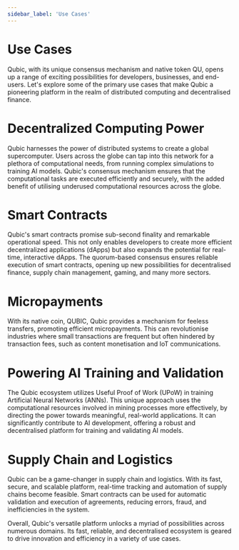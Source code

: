 ```yaml
---
sidebar_label: 'Use Cases'
---
```


# Use Cases

Qubic, with its unique consensus mechanism and native token QU, opens up a range of exciting possibilities for developers, businesses, and end-users. Let's explore some of the primary use cases that make Qubic a pioneering platform in the realm of distributed computing and decentralised finance.

# Decentralized Computing Power
Qubic harnesses the power of distributed systems to create a global supercomputer. Users across the globe can tap into this network for a plethora of computational needs, from running complex simulations to training AI models. Qubic's consensus mechanism ensures that the computational tasks are executed efficiently and securely, with the added benefit of utilising underused computational resources across the globe.

# Smart Contracts
Qubic's smart contracts promise sub-second finality and remarkable operational speed. This not only enables developers to create more efficient decentralized applications (dApps) but also expands the potential for real-time, interactive dApps. The quorum-based consensus ensures reliable execution of smart contracts, opening up new possibilities for decentralised finance, supply chain management, gaming, and many more sectors.

# Micropayments
With its native coin, QUBIC, Qubic provides a mechanism for feeless transfers, promoting efficient micropayments. This can revolutionise industries where small transactions are frequent but often hindered by transaction fees, such as content monetisation and IoT communications.

# Powering AI Training and Validation
The Qubic ecosystem utilizes Useful Proof of Work (UPoW) in training Artificial Neural Networks (ANNs). This unique approach uses the computational resources involved in mining processes more effectively, by directing the power towards meaningful, real-world applications. It can significantly contribute to AI development, offering a robust and decentralised platform for training and validating AI models.

# Supply Chain and Logistics
Qubic can be a game-changer in supply chain and logistics. With its fast, secure, and scalable platform, real-time tracking and automation of supply chains become feasible. Smart contracts can be used for automatic validation and execution of agreements, reducing errors, fraud, and inefficiencies in the system.

Overall, Qubic's versatile platform unlocks a myriad of possibilities across numerous domains. Its fast, reliable, and decentralised ecosystem is geared to drive innovation and efficiency in a variety of use cases.
